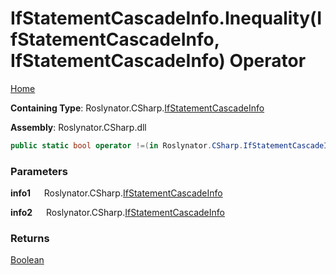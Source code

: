 # IfStatementCascadeInfo\.Inequality\(IfStatementCascadeInfo, IfStatementCascadeInfo\) Operator

[Home](../../../../README.md)

**Containing Type**: Roslynator\.CSharp\.[IfStatementCascadeInfo](../README.md)

**Assembly**: Roslynator\.CSharp\.dll

```csharp
public static bool operator !=(in Roslynator.CSharp.IfStatementCascadeInfo info1, in Roslynator.CSharp.IfStatementCascadeInfo info2)
```

### Parameters

**info1** &emsp; Roslynator\.CSharp\.[IfStatementCascadeInfo](../README.md)

**info2** &emsp; Roslynator\.CSharp\.[IfStatementCascadeInfo](../README.md)

### Returns

[Boolean](https://docs.microsoft.com/en-us/dotnet/api/system.boolean)

